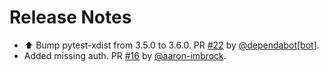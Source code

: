 # Release Notes

* ⬆ Bump pytest-xdist from 3.5.0 to 3.6.0. PR [#22](https://github.com/aaron-imbrock/aa-fastapi-template/pull/22) by [@dependabot[bot]](https://github.com/apps/dependabot).
* Added missing auth. PR [#16](https://github.com/aaron-imbrock/aa-fastapi-template/pull/16) by [@aaron-imbrock](https://github.com/aaron-imbrock).
